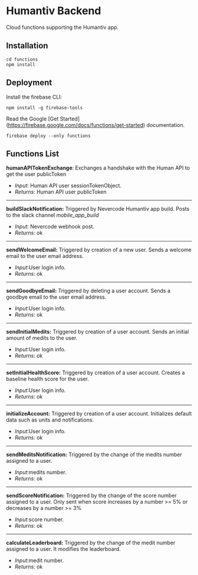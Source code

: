 # Humantiv Backend

Cloud functions supporting the Humantiv app.

## Installation

```
cd functions
npm install
```
## Deployment
Install the firebase CLI:
```
npm install -g firebase-tools
```
Read the Google \[Get Started\](https://firebase.google.com/docs/functions/get-started) documentation.
```
firebase deploy --only functions
```

## Functions List
**humanAPITokenExchange**:
Exchanges a handshake with the Human API to get the user publicToken
-  *Input*: Human API user sessionTokenObject.
-  *Returns*: Human API user publicToken
---
**buildSlackNotification:**
Triggered by Nevercode Humantiv app build. Posts to the slack channel *mobile_app_build*
-  *Input*: Nevercode webhook post.
-  *Returns*: ok
---
**sendWelcomeEmail:**
Triggered by creation of a new user. Sends a welcome email to the user email address.
-  *Input*:User login info.
-  *Returns*: ok
---
**sendGoodbyeEmail:**
Triggered by deleting a user account. Sends a goodbye email to the user email address.
-  *Input*:User login info.
-  *Returns*: ok
---
**sendInitialMedits:**
Triggered by creation of a user account. Sends an initial amount of medits to the user.
-  *Input*:User login info.
-  *Returns*: ok
---
**setInitialHealthScore:**
Triggered by creation of a user account. Creates a baseline health score for the user.
-  *Input*:User login info.
-  *Returns*: ok
---
**initializeAccount:**
Triggered by creation of a user account. Initializes default data such as units and notifications.
-  *Input*:User login info.
-  *Returns*: ok
---
**sendMeditsNotification:**
Triggered by the change of the medits number assigned to a user.
-  *Input*:medits number.
-  *Returns*: ok
---
**sendScoreNotification:**
Triggered by the change of the score number assigned to a user. Only sent when score increases by a number >= 5% or decreases by a number >= 3%
-  *Input*:score number.
-  *Returns*: ok
---
**calculateLeaderboard:**
Triggered by the change of the medit number assigned to a user. It modifies the leaderboard.
-  *Input*:medit number.
-  *Returns*: ok
